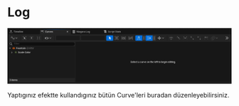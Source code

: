 # Log
<img src="../../../Dosyalar/Niagara_Editor_Curves.jpg">


Yaptıgınız efektte kullandıgınız bütün Curve'leri buradan düzenleyebilirsiniz.

